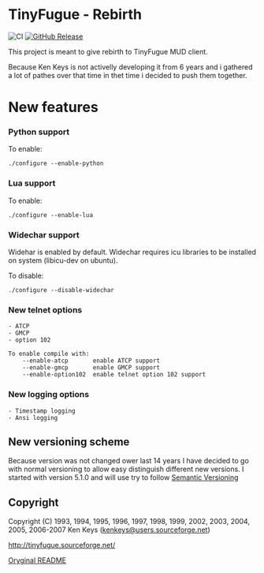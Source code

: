 TinyFugue - Rebirth
=====================

![CI](https://github.com/ingwarsw/tinyfugue/workflows/CI/badge.svg)
[![GitHub Release](https://img.shields.io/github/release/ingwarsw/tinyfugue.svg?style=flat)](https://github.com/ingwarsw/tinyfugue/releases/latest)  

This project is meant to give rebirth to TinyFugue MUD client.

Because Ken Keys is not activelly developing it from 6 years and i gathered a lot of pathes over that time in thet time i decided to push them together.

# New features

### Python support

To enable:
```
./configure --enable-python
```

### Lua support

To enable:
```
./configure --enable-lua
```

### Widechar support

Widehar is enabled by default.
Widechar requires icu libraries to be installed on system (libicu-dev on ubuntu).

To disable:
```
./configure --disable-widechar
```

### New telnet options

	- ATCP
	- GMCP
	- option 102


```
To enable compile with:
	--enable-atcp		enable ATCP support	
	--enable-gmcp		enable GMCP support	
	--enable-option102	enable telnet option 102 support	
```

### New logging options

	- Timestamp logging
	- Ansi logging

## New versioning scheme

Because version was not changed ower last 14 years I have decided to go with normal versioning to allow easy distinguish different new versions.
I started with version 5.1.0 and will use try to follow [Semantic Versioning](https://semver.org/)

## Copyright

Copyright (C) 1993, 1994, 1995, 1996, 1997, 1998, 1999, 2002, 2003, 2004, 2005, 2006-2007 Ken Keys (kenkeys@users.sourceforge.net)

http://tinyfugue.sourceforge.net/

[Oryginal README](README.orig)
